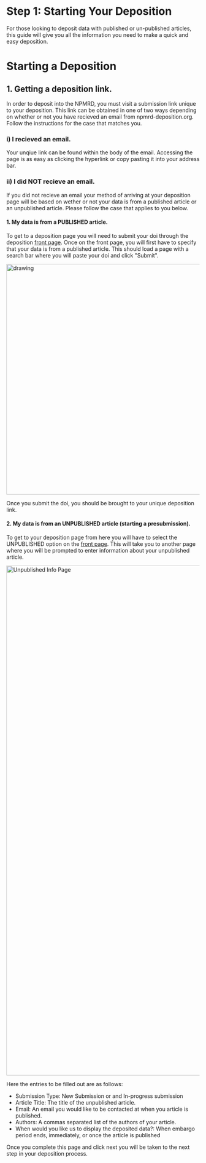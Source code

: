 # Step 1: Starting Your Deposition
For those looking to deposit data with published or un-published articles, this guide will give you all the information you need to make a quick and easy deposition. 

# Starting a Deposition


## 1. Getting a deposition link.
In order to deposit into the NPMRD, you must visit a submission link unique to your deposition. This link can be obtained in one of two ways depending on whether or not you have recieved an email from npmrd-deposition.org. Follow the instructions for the case that matches you.
### i) **I recieved an email.**
Your unqiue link can be found within the body of the email. Accessing the page is as easy as clicking the hyperlink or copy pasting it into your address bar.
### ii) **I did NOT recieve an email.**
If you did not recieve an email your method of arriving at your deposition page will be based on wether or not your data is from a published article or an unpublished article. Please follow the case that applies to you below.

#### 1. My data is from a PUBLISHED article.
To get to a deposition page you will need to submit your doi through the deposition [front page](http://npmrd-deposition.org/). Once on the front page, you will first have to specify that your data is from a published article. This should load a page with a search bar where you will paste your doi and click "Submit". 

<img src="https://user-images.githubusercontent.com/55040326/161645503-5cb17cc5-ba2a-4b03-b19f-256355af6189.png" alt="drawing" width="600"/>

Once you submit the doi, you should be brought to your unique deposition link.

#### 2. My data is from an UNPUBLISHED article (starting a presubmission).
To get to your deposition page from here you will have to select the UNPUBLISHED option on the [front page](http://npmrd-deposition.org/). This will take you to another page where you will be prompted to enter information about your unpublished article.

<img width="1327" alt="Unpublished Info Page" src="https://user-images.githubusercontent.com/55040326/178079007-2297702a-1790-47e4-96b4-a3c08faef486.png">

Here the entries to be filled out are as follows:

- Submission Type: New Submission or and In-progress submission
- Article Title: The title of the unpublished article.
- Email: An email you would like to be contacted at when you article is published.
- Authors: A commas separated list of the authors of your article.
- When would you like us to display the deposited data?: When embargo period ends, immediately, or once the article is published

Once you complete this page and click next you will be taken to the next step in your deposition process.